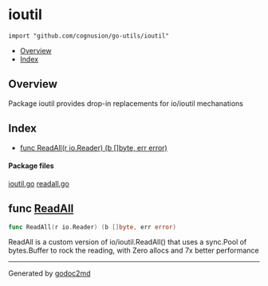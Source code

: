 

# ioutil
`import "github.com/cognusion/go-utils/ioutil"`

* [Overview](#pkg-overview)
* [Index](#pkg-index)

## <a name="pkg-overview">Overview</a>
Package ioutil provides drop-in replacements for io/ioutil mechanations




## <a name="pkg-index">Index</a>
* [func ReadAll(r io.Reader) (b []byte, err error)](#ReadAll)


#### <a name="pkg-files">Package files</a>
[ioutil.go](https://github.com/cognusion/go-utils/tree/master/ioutil/ioutil.go) [readall.go](https://github.com/cognusion/go-utils/tree/master/ioutil/readall.go)





## <a name="ReadAll">func</a> [ReadAll](https://github.com/cognusion/go-utils/tree/master/ioutil/readall.go?s=343:390#L23)
``` go
func ReadAll(r io.Reader) (b []byte, err error)
```
ReadAll is a custom version of io/ioutil.ReadAll() that uses a sync.Pool of bytes.Buffer to rock the reading,
with Zero allocs and 7x better performance








- - -
Generated by [godoc2md](http://godoc.org/github.com/cognusion/godoc2md)

